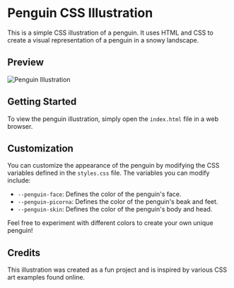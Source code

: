# Penguin CSS Illustration
This is a simple CSS illustration of a penguin. It uses HTML and CSS to create a visual representation of a penguin in a snowy landscape.

## Preview
![Penguin Illustration](./preview.png)

## Getting Started
To view the penguin illustration, simply open the `index.html` file in a web browser.

## Customization
You can customize the appearance of the penguin by modifying the CSS variables defined in the `styles.css` file. The variables you can modify include:

- `--penguin-face`: Defines the color of the penguin's face.
- `--penguin-picorna`: Defines the color of the penguin's beak and feet.
- `--penguin-skin`: Defines the color of the penguin's body and head.

Feel free to experiment with different colors to create your own unique penguin!

## Credits
This illustration was created as a fun project and is inspired by various CSS art examples found online.


